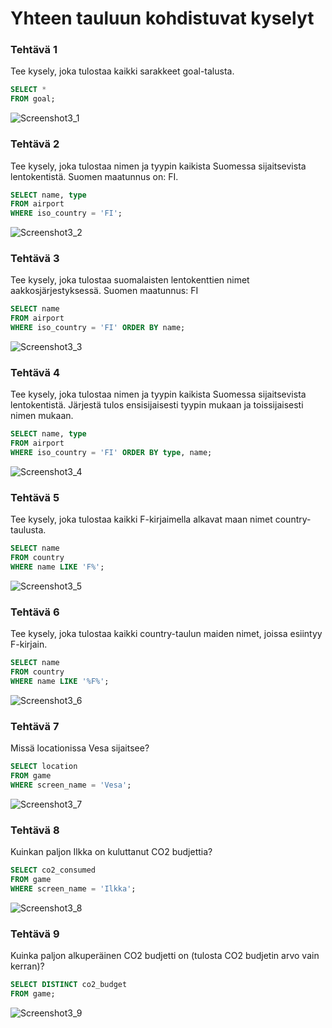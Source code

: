 # Yhteen tauluun kohdistuvat kyselyt

### Tehtävä 1

Tee kysely, joka tulostaa kaikki sarakkeet goal-talusta.
```sql
SELECT * 
FROM goal;
```
![Screenshot3_1](Screenshot3_1.png)

### Tehtävä 2

Tee kysely, joka tulostaa nimen ja tyypin kaikista Suomessa sijaitsevista lentokentistä. Suomen maatunnus on: FI.
```sql
SELECT name, type 
FROM airport 
WHERE iso_country = 'FI';
```
![Screenshot3_2](Screenshot3_2.png)

### Tehtävä 3

Tee kysely, joka tulostaa suomalaisten lentokenttien nimet aakkosjärjestyksessä. Suomen maatunnus: FI
```sql
SELECT name 
FROM airport 
WHERE iso_country = 'FI' ORDER BY name;
```
![Screenshot3_3](Screenshot3_3.png)

### Tehtävä 4

Tee kysely, joka tulostaa nimen ja tyypin kaikista Suomessa sijaitsevista lentokentistä. Järjestä tulos ensisijaisesti tyypin mukaan ja toissijaisesti nimen mukaan.
```sql
SELECT name, type 
FROM airport 
WHERE iso_country = 'FI' ORDER BY type, name;
```
![Screenshot3_4](Screenshot3_4.png)

### Tehtävä 5

Tee kysely, joka tulostaa kaikki F-kirjaimella alkavat maan nimet country-taulusta.
```sql
SELECT name 
FROM country 
WHERE name LIKE 'F%';
```
![Screenshot3_5](Screenshot3_5.png)

### Tehtävä 6

Tee kysely, joka tulostaa kaikki country-taulun maiden nimet, joissa esiintyy F-kirjain.

```sql
SELECT name 
FROM country 
WHERE name LIKE '%F%';
```
![Screenshot3_6](Screenshot3_6.png)

### Tehtävä 7

Missä locationissa Vesa sijaitsee?
```sql
SELECT location 
FROM game 
WHERE screen_name = 'Vesa';
```
![Screenshot3_7](Screenshot3_7.png)

### Tehtävä 8

Kuinkan paljon Ilkka on kuluttanut CO2 budjettia?
```sql
SELECT co2_consumed 
FROM game 
WHERE screen_name = 'Ilkka';
```
![Screenshot3_8](Screenshot3_8.png)

### Tehtävä 9

Kuinka paljon alkuperäinen CO2 budjetti on (tulosta CO2 budjetin arvo vain kerran)?
```sql
SELECT DISTINCT co2_budget 
FROM game;
```
![Screenshot3_9](Screenshot3_9.png)
